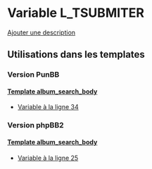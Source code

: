 # Variable L_TSUBMITER
[Ajouter une description](https://fa-tvars.appspot.com/var/L_TSUBMITER)

## Utilisations dans les templates

### Version PunBB

#### [Template album_search_body](punbb/album_search_body.md)
* [Variable &agrave; la ligne 34](../punbb/album_search_body.tpl#L34)

### Version phpBB2

#### [Template album_search_body](subsilver/album_search_body.md)
* [Variable &agrave; la ligne 25](../subsilver/album_search_body.tpl#L25)